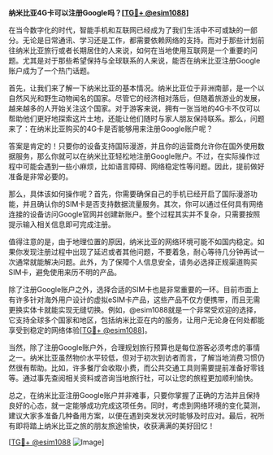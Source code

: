 **纳米比亚4G卡可以注册Google吗？[[TG💪+ @esim1088](https://t.me/s/esim1088)]**

在当今数字化的时代，智能手机和互联网已经成为了我们生活中不可或缺的一部分。无论是日常通讯、学习还是工作，都需要依赖网络的支持。而对于那些计划前往纳米比亚旅行或者长期居住的人来说，如何在当地使用互联网是一个重要的问题。尤其是对于那些希望保持与全球联系的人来说，能否在纳米比亚注册Google账户成为了一个热门话题。

首先，让我们来了解一下纳米比亚的基本情况。纳米比亚位于非洲南部，是一个以自然风光和野生动物闻名的国家。尽管它的经济相对落后，但随着旅游业的发展，越来越多的人开始关注这个国家。对于游客来说，拥有一张当地的4G卡不仅可以帮助他们更好地探索这片土地，还能让他们随时与家人朋友保持联系。那么，问题来了：在纳米比亚购买的4G卡是否能够用来注册Google账户呢？

答案是肯定的！只要你的设备支持国际漫游，并且你的运营商允许你在国外使用数据服务，那么你就可以在纳米比亚轻松地注册Google账户。不过，在实际操作过程中可能会遇到一些小麻烦，比如语言障碍、网络稳定性等问题。因此，提前做好准备是非常必要的。

那么，具体该如何操作呢？首先，你需要确保自己的手机已经开启了国际漫游功能，并且确认你的SIM卡是否支持数据流量服务。其次，你可以通过任何具有网络连接的设备访问Google官网并创建新账户。整个过程其实并不复杂，只需要按照提示输入相关信息即可完成注册。

值得注意的是，由于地理位置的原因，纳米比亚的网络环境可能不如国内稳定。如果你发现注册过程中出现了延迟或者其他问题，不要着急，耐心等待几分钟再试一次通常就能解决问题。此外，为了保障个人信息安全，请务必选择正规渠道购买SIM卡，避免使用来历不明的产品。

除了注册Google账户之外，选择合适的SIM卡也是非常重要的一环。目前市面上有许多针对海外用户设计的虚拟eSIM卡产品，这些产品不仅方便携带，而且无需更换实体卡就能实现无缝切换。例如，@esim1088就是一个非常受欢迎的选择，它支持全球多个国家和地区，包括纳米比亚在内的服务，让用户无论身在何处都能享受到稳定的网络体验[[TG💪+ @esim1088](https://t.me/s/esim1088)]。

当然，除了注册Google账户外，合理规划旅行预算也是每位游客必须考虑的事情之一。纳米比亚虽然物价水平较低，但对于初次到访者而言，了解当地消费习惯仍然很有帮助。比如，许多餐厅会收取小费，而公共交通工具则需要提前准备好零钱等。通过事先查阅相关资料或咨询当地旅行社，可以让您的旅程更加顺利愉快。

总之，在纳米比亚注册Google账户并非难事，只要你掌握了正确的方法并且保持良好的心态，就一定能够成功完成这项任务。同时，考虑到网络环境的变化莫测，建议大家多准备几种备用方案，以便在遇到突发状况时能够及时应对。最后，祝所有即将踏上纳米比亚之旅的朋友旅途愉快，收获满满的美好回忆！

[[TG💪+ @esim1088](https://t.me/s/esim1088) ![Image](https://i.postimg.cc/4NQfJmqS/Snipaste-2025-05-13-00-14-12.png)]